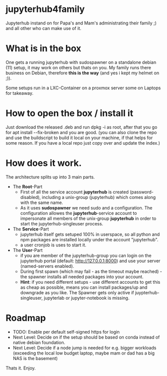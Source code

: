 # jupyterhub4family
Jupyterhub instand on for Papa's and Mam's administrating their family ;) and all other who can make use of it.

# What is in the box
One gets a running jupyterhub with sudospawner on a standalone debian (11) setup, it may work on others but thats on you.
My family runs there business on Debian, therefore **this is the way** (and yes i kept my helmet on ;)). 

Some setups run in a LXC-Container on a proxmox server some on Laptops for takeaway.

# How to open the box / install it

Just download the released .deb and run dpkg -i as root, after that you go for apt install --fix-broken and you are good.
(you can also clone the repo and use the buildscript to build it local on your machine, if that helps for some reason. If you have a local repo just copy over and update the index.)

# How does it work.
The architecture splits up into 3 main parts.

- The **Root**-Part
    - First of all the service account **jupyterhub** is created (password-disabled), including a unix-group (jupyterhub) which comes along with the same name.
    - As it uses **sudospawner** we need sudo and a configuration. The configuration allowes the **jupyterhub**-service account to impersonate all members of the unix-group **jupyterhub** in order to start the jupyterhub-singleuser process.
- The **Service**-Part
    - jupyterhub itself gets setuped 100% in userspace, so all python and npm packages are installed locally under the account "jupyterhub".
    - a user cronjob is uses to start it.
- The **User**-Part
    - if you are member of the jupyterhub-group you can login on the jupyterhub portal (default: http://127.0.0.1:8000) and use your server (named-servers enabled). 
    - During first spawn (which may fail - as the timeout maybe reached) - the spawner installs all needed packages into your account.
    - **Hint**: if you need different setups - use different accounts to get this as cheap as possible, means you can install packages/up and downgrade as you like. The Spawner gets only active if juypterhub-singleuser, jupyterlab or jupyter-notebook is missing.

# Roadmap

- TODO: Enable per default self-signed https for login
- Next Level: Decide on if the setup should be based on conda instead of native debian foundation.
- Next Level: Decide if a node jump is needed for e.g. bigger workloads (exceeding the local low budget laptop, maybe mam or dad has a big NAS is the basement)

Thats it.
Enjoy.